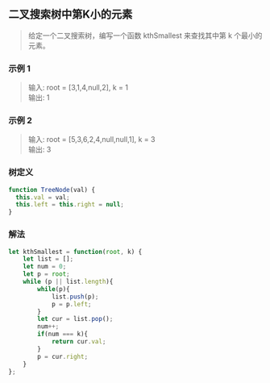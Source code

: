 
##  二叉搜索树中第K小的元素
> 给定一个二叉搜索树，编写一个函数 kthSmallest 来查找其中第 k 个最小的元素。

### 示例 1
> 输入: root = [3,1,4,null,2], k = 1      
> 输出: 1

### 示例 2
> 输入: root = [5,3,6,2,4,null,null,1], k = 3     
> 输出: 3     

### 树定义
```javascript 1.8
function TreeNode(val) {
  this.val = val;
  this.left = this.right = null;
}
```

### 解法
```javascript 1.8
let kthSmallest = function(root, k) {
    let list = [];
    let num = 0;
    let p = root;
    while (p || list.length){
        while(p){
            list.push(p);
            p = p.left;
        }
        let cur = list.pop();
        num++;
        if(num === k){
            return cur.val;
        }
        p = cur.right;
    }
};
```